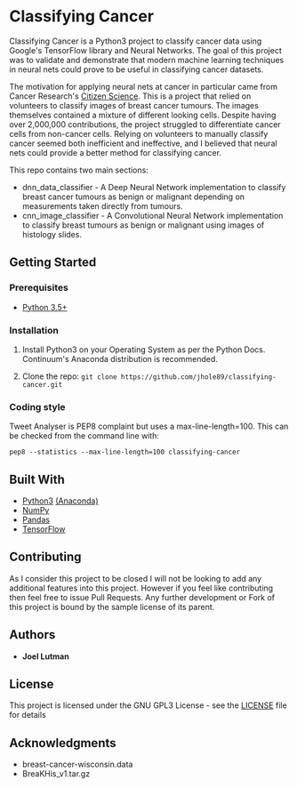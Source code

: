 # Classifying Cancer
Classifying Cancer is a Python3 project to classify cancer data using
Google's TensorFlow library and Neural Networks.  The goal of this
project was to validate and demonstrate that modern machine learning
techniques in neural nets could prove to be useful in classifying
cancer datasets.

The motivation for applying neural nets at cancer in particular came
from Cancer Research's
[Citizen Science](http://www.cancerresearchuk.org/support-us/citizen-science).
This is a project that relied on volunteers to classify images of breast
cancer tumours. The images themselves contained a mixture of different
looking cells.  Despite having over 2,000,000 contributions, the project
struggled to differentiate cancer cells from non-cancer cells.  Relying
on volunteers to manually classify cancer seemed both inefficient and
ineffective, and I believed that neural nets could provide a better
method for classifying cancer.

This repo contains two main sections:
* dnn_data_classifier - A Deep Neural Network implementation to classify
breast cancer tumours as benign or malignant depending on measurements
taken directly from tumours.
* cnn_image_classifier - A Convolutional Neural Network implementation
to classify breast tumours as benign or malignant using images of
histology slides.

## Getting Started

### Prerequisites

* [Python 3.5+](https://www.python.org/downloads/)

### Installation

1. Install Python3 on your Operating System as per the Python Docs.
Continuum's Anaconda distribution is recommended.

2. Clone the repo:
`git clone https://github.com/jhole89/classifying-cancer.git`

### Coding style

Tweet Analyser is PEP8 complaint but uses a max-line-length=100.  This can be checked from the command line with:
```unix
pep8 --statistics --max-line-length=100 classifying-cancer
```

## Built With

* [Python3](https://www.python.org/downloads/) [(Anaconda)](https://www.continuum.io/downloads)
* [NumPy](http://www.numpy.org/)
* [Pandas](http://pandas.pydata.org/)
* [TensorFlow](https://www.tensorflow.org)

## Contributing

As I consider this project to be closed I will not be looking to add any
additional features into this project. However if you feel like contributing
then feel free to issue Pull Requests. Any further development or Fork
of this project is bound by the sample license of its parent.

## Authors

* **Joel Lutman**

## License

This project is licensed under the GNU GPL3 License - see the [LICENSE](LICENSE) file for details

## Acknowledgments

* breast-cancer-wisconsin.data
* BreaKHis_v1.tar.gz